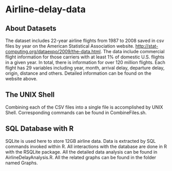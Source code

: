 # Airline-delay-data

## About Datasets
The dataset includes 22-year airline flights from 1987 to 2008 saved in csv files by year on the American Statistical Association website. http://stat-computing.org/dataexpo/2009/the-data.html.
The data include commercial flight information for those carriers with at least 1% of domestic U.S. flights in a given year.
In total, there is information for over 120 million flights. Each flight has 29 variables including year, month, arrival delay, departure delay, origin, distance and others. Detailed information can be found on the website above.

## The UNIX Shell
Combining each of the CSV files into a single file is accomplished by UNIX Shell. 
Corresponding commands can be found in CombineFiles.sh.

## SQL Database with R
SQLite is used here to store 12GB airline data. 
Data is extracted by SQL commands invoked within R.
All interactions with the database are done in R with the RSQLite package.
All the detailed data analysis can be found in AirlineDelayAnalysis.R.
All the related graphs can be found in the folder named Graphs.


